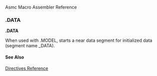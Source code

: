 Asmc Macro Assembler Reference

### .DATA

**.DATA**

When used with .MODEL, starts a near data segment for initialized data (segment name _DATA).

#### See Also

[Directives Reference](readme.md)